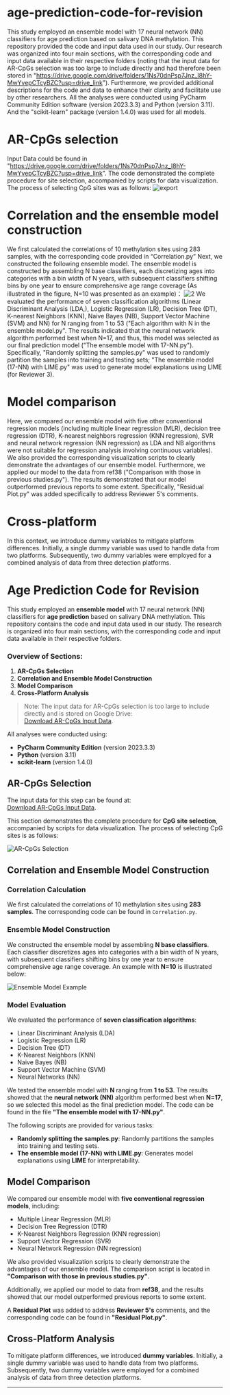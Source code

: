 # age-prediction-code-for-revision
This study employed an ensemble model with 17 neural network (NN) classifiers for age prediction based on salivary DNA methylation. This repository provided the code and input data used in our study. Our research was organized into four main sections, with the corresponding code and input data available in their respective folders (noting that the input data for AR-CpGs selection was too large to include directly and had therefore been stored in "https://drive.google.com/drive/folders/1Ns70dnPsp7Jnz_I8hY-MwYvepCTcyBZC?usp=drive_link"). Furthermore, we provided additional descriptions for the code and data to enhance their clarity and facilitate use by other researchers.
All the analyses were conducted using PyCharm Community Edition software (version 2023.3.3) and Python (version 3.11). And the "scikit-learn" package (version 1.4.0) was used for all models.
# AR-CpGs selection
Input Data could be found in "https://drive.google.com/drive/folders/1Ns70dnPsp7Jnz_I8hY-MwYvepCTcyBZC?usp=drive_link".
The code demonstrated the complete procedure for site selection, accompanied by scripts for data visualization.
The process of selecting CpG sites was as follows:
![export](https://github.com/user-attachments/assets/7a2dfbde-5ab0-4250-995e-ad76c3d2bc5f)
# Correlation and the ensemble model construction
We first calculated the correlations of 10 methylation sites using 283 samples, with the corresponding code provided in “Correlation.py”
Next, we constructed the following ensemble model. The ensemble model is constructed by assembling N base classifiers, each discretizing ages into categories with a bin width of N years, with subsequent classifiers shifting bins by one year to ensure comprehensive age range coverage (As illustrated in the figure, N=10 was presented as an example)：
![2](https://github.com/user-attachments/assets/760e5449-e999-4757-8580-e942a9620506)
We evaluated the performance of seven classification algorithms (Linear Discriminant Analysis (LDA,), Logistic Regression (LR), Decision Tree (DT), K-nearest Neighbors (KNN), Naive Bayes (NB), Support Vector Machine (SVM) and NN) for N ranging from 1 to 53 ("Each algorithm with N in the ensemble model.py". The results indicated that the neural network algorithm performed best when N=17, and thus, this model was selected as our final prediction model ("The ensemble model with 17-NN.py").
Specifically, "Randomly splitting the samples.py" was used to randomly partition the samples into training and testing sets; "The ensemble model (17-NN) with LIME.py" was used to generate model explanations using LIME (for Reviewer 3).
# Model comparison
Here, we compared our ensemble model with five other conventional regression models (including multiple linear regression (MLR), decision tree regression (DTR), K-nearest neighbors regression (KNN regression), SVR and neural network regression (NN regression) as LDA and NB algorithms were not suitable for regression analysis involving continuous variables). We also provided the corresponding visualization scripts to clearly demonstrate the advantages of our ensemble model.
Furthermore, we applied our model to the data from ref38 ("Comparison with those in previous studies.py"). The results demonstrated that our model outperformed previous reports to some extent.
Specifically, "Residual Plot.py" was added specifically to address Reviewer 5's comments.
# Cross-platform
In this context, we introduce dummy variables to mitigate platform differences. Initially, a single dummy variable was used to handle data from two platforms. Subsequently, two dummy variables were employed for a combined analysis of data from three detection platforms.







# Age Prediction Code for Revision

This study employed an **ensemble model** with 17 neural network (NN) classifiers for **age prediction** based on salivary DNA methylation. This repository contains the code and input data used in our study. The research is organized into four main sections, with the corresponding code and input data available in their respective folders.

### Overview of Sections:
1. **AR-CpGs Selection**  
2. **Correlation and Ensemble Model Construction**  
3. **Model Comparison**  
4. **Cross-Platform Analysis**

> Note: The input data for AR-CpGs selection is too large to include directly and is stored on Google Drive:  
[Download AR-CpGs Input Data](https://drive.google.com/drive/folders/1Ns70dnPsp7Jnz_I8hY-MwYvepCTcyBZC?usp=drive_link).

All analyses were conducted using:
- **PyCharm Community Edition** (version 2023.3.3)
- **Python** (version 3.11)
- **scikit-learn** (version 1.4.0)

## AR-CpGs Selection

The input data for this step can be found at:  
[Download AR-CpGs Input Data](https://drive.google.com/drive/folders/1Ns70dnPsp7Jnz_I8hY-MwYvepCTcyBZC?usp=drive_link).

This section demonstrates the complete procedure for **CpG site selection**, accompanied by scripts for data visualization. The process of selecting CpG sites is as follows:

![AR-CpGs Selection](https://github.com/user-attachments/assets/7a2dfbde-5ab0-4250-995e-ad76c3d2bc5f)

## Correlation and Ensemble Model Construction

### Correlation Calculation

We first calculated the correlations of 10 methylation sites using **283 samples**. The corresponding code can be found in `Correlation.py`.

### Ensemble Model Construction

We constructed the ensemble model by assembling **N base classifiers**. Each classifier discretizes ages into categories with a bin width of N years, with subsequent classifiers shifting bins by one year to ensure comprehensive age range coverage. An example with **N=10** is illustrated below:

![Ensemble Model Example](https://github.com/user-attachments/assets/760e5449-e999-4757-8580-e942a9620506)

### Model Evaluation

We evaluated the performance of **seven classification algorithms**:
- Linear Discriminant Analysis (LDA)
- Logistic Regression (LR)
- Decision Tree (DT)
- K-Nearest Neighbors (KNN)
- Naive Bayes (NB)
- Support Vector Machine (SVM)
- Neural Networks (NN)

We tested the ensemble model with **N** ranging from **1 to 53**. The results showed that the **neural network (NN)** algorithm performed best when **N=17**, so we selected this model as the final prediction model. The code can be found in the file **"The ensemble model with 17-NN.py"**.

The following scripts are provided for various tasks:
- **Randomly splitting the samples.py**: Randomly partitions the samples into training and testing sets.
- **The ensemble model (17-NN) with LIME.py**: Generates model explanations using **LIME** for interpretability.

## Model Comparison

We compared our ensemble model with **five conventional regression models**, including:
- Multiple Linear Regression (MLR)
- Decision Tree Regression (DTR)
- K-Nearest Neighbors Regression (KNN regression)
- Support Vector Regression (SVR)
- Neural Network Regression (NN regression)

We also provided visualization scripts to clearly demonstrate the advantages of our ensemble model. The comparison script is located in **"Comparison with those in previous studies.py"**.

Additionally, we applied our model to data from **ref38**, and the results showed that our model outperformed previous reports to some extent.

A **Residual Plot** was added to address **Reviewer 5's** comments, and the corresponding code can be found in **"Residual Plot.py"**.

## Cross-Platform Analysis

To mitigate platform differences, we introduced **dummy variables**. Initially, a single dummy variable was used to handle data from two platforms. Subsequently, two dummy variables were employed for a combined analysis of data from three detection platforms.

---
